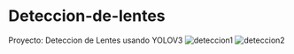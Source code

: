 # Deteccion-de-lentes
Proyecto: Deteccion de Lentes usando YOLOV3
![deteccion1](https://github.com/GonzalezCoca/Deteccion-de-lentes/assets/128944469/415174fc-83cb-4414-87f0-4297881725ea)
![deteccion2](https://github.com/GonzalezCoca/Deteccion-de-lentes/assets/128944469/4fc63adf-bb1f-437d-8dbf-4cd5b9bb3e3c)
